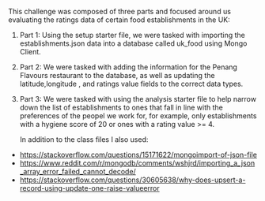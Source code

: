 This challenge was composed of three parts and focused around us evaluating the ratings data of certain food establishments in the UK:
1. Part 1:
   Using the setup starter file, we were tasked with importing the establishments.json data into a database called uk_food using Mongo Client.
2. Part 2:
   We were tasked with adding the information for the Penang Flavours restaurant to the database, as well as updating the latitude,longitude , and ratings value fields to the correct data types.
3. Part 3:
   We were tasked with using the analysis starter file to help narrow down the list of establishments to ones that fall in line with the preferences of the peopel we work for, for example, only establishments with a hygiene score of 20 or ones with a rating value >=  4.

   In addition to the class files I also used:
- https://stackoverflow.com/questions/15171622/mongoimport-of-json-file
- https://www.reddit.com/r/mongodb/comments/wshjrd/importing_a_json_array_error_failed_cannot_decode/
- https://stackoverflow.com/questions/30605638/why-does-upsert-a-record-using-update-one-raise-valueerror

  
